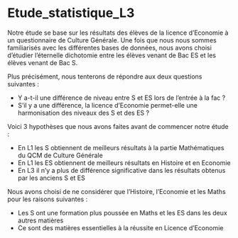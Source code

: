 # Etude_statistique_L3

Notre étude se base sur les résultats des élèves de la licence d’Economie à un questionnaire de Culture Générale. Une fois que nous nous sommes 
familiarisés avec les différentes bases de données, nous avons choisi d’étudier l’éternelle dichotomie entre les élèves venant de Bac ES et les élèves venant de Bac S.

Plus précisément, nous tenterons de répondre aux deux questions suivantes :

* Y a-t-il une différence de niveau entre S et ES lors de l’entrée à la fac ?
* S’il y a une différence, la licence d’Economie permet-elle une harmonisation des niveaux des S et des
ES ?

Voici 3 hypothèses que nous avons faites avant de commencer notre étude :

* En L1 les S obtiennent de meilleurs résultats à la partie Mathématiques du QCM de Culture Générale
* En L1 les ES obtiennent de meilleurs résultats en Histoire et en Economie
* En L3 il n’y a plus de différence significative dans les résultats obtenus par les anciens S et ES

Nous avons choisi de ne considérer que l’Histoire, l’Economie et les Maths pour les raisons suivantes :

* Les S ont une formation plus poussée en Maths et les ES dans les deux autres matières
* Ce sont des matières essentielles à la réussite en Licence d’Economie
